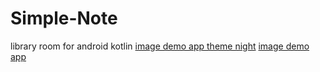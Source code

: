 # Simple-Note
library room for android kotlin
[image demo app theme night](https://github.com/alirezabashi98/Simple-Note/raw/master/img001.jpg)
[image demo app](https://github.com/alirezabashi98/Simple-Note/raw/master/img002.jpg)
